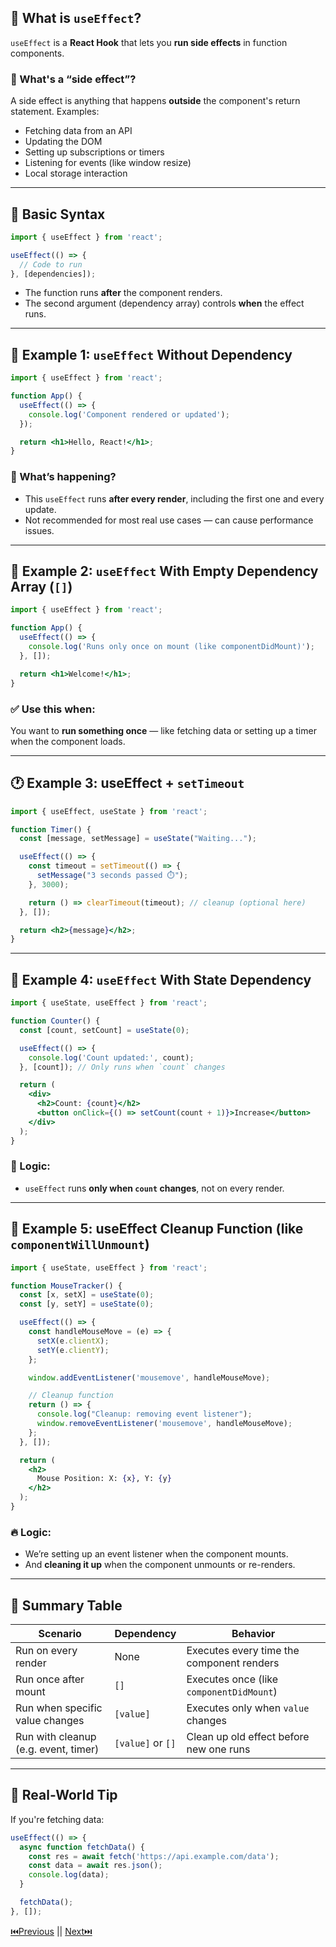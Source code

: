

## 🧠 What is `useEffect`?

`useEffect` is a **React Hook** that lets you **run side effects** in function components.

### 🎯 What's a “side effect”?

A side effect is anything that happens **outside** the component's return statement.
Examples:

* Fetching data from an API
* Updating the DOM
* Setting up subscriptions or timers
* Listening for events (like window resize)
* Local storage interaction

---

## 🧪 Basic Syntax

```jsx
import { useEffect } from 'react';

useEffect(() => {
  // Code to run
}, [dependencies]);
```

* The function runs **after** the component renders.
* The second argument (dependency array) controls **when** the effect runs.

---

## 🔰 Example 1: `useEffect` Without Dependency

```jsx
import { useEffect } from 'react';

function App() {
  useEffect(() => {
    console.log('Component rendered or updated');
  });

  return <h1>Hello, React!</h1>;
}
```

### 🧠 What’s happening?

* This `useEffect` runs **after every render**, including the first one and every update.
* Not recommended for most real use cases — can cause performance issues.

---

## 🧰 Example 2: `useEffect` With Empty Dependency Array (`[]`)

```jsx
import { useEffect } from 'react';

function App() {
  useEffect(() => {
    console.log('Runs only once on mount (like componentDidMount)');
  }, []);

  return <h1>Welcome!</h1>;
}
```

### ✅ Use this when:

You want to **run something once** — like fetching data or setting up a timer when the component loads.

---

## 🕐 Example 3: useEffect + `setTimeout`

```jsx
import { useEffect, useState } from 'react';

function Timer() {
  const [message, setMessage] = useState("Waiting...");

  useEffect(() => {
    const timeout = setTimeout(() => {
      setMessage("3 seconds passed ⏱️");
    }, 3000);

    return () => clearTimeout(timeout); // cleanup (optional here)
  }, []);

  return <h2>{message}</h2>;
}
```

---

## 🔄 Example 4: `useEffect` With State Dependency

```jsx
import { useState, useEffect } from 'react';

function Counter() {
  const [count, setCount] = useState(0);

  useEffect(() => {
    console.log('Count updated:', count);
  }, [count]); // Only runs when `count` changes

  return (
    <div>
      <h2>Count: {count}</h2>
      <button onClick={() => setCount(count + 1)}>Increase</button>
    </div>
  );
}
```

### 🧠 Logic:

* `useEffect` runs **only when `count` changes**, not on every render.

---

## 🧹 Example 5: useEffect Cleanup Function (like `componentWillUnmount`)

```jsx
import { useState, useEffect } from 'react';

function MouseTracker() {
  const [x, setX] = useState(0);
  const [y, setY] = useState(0);

  useEffect(() => {
    const handleMouseMove = (e) => {
      setX(e.clientX);
      setY(e.clientY);
    };

    window.addEventListener('mousemove', handleMouseMove);

    // Cleanup function
    return () => {
      console.log("Cleanup: removing event listener");
      window.removeEventListener('mousemove', handleMouseMove);
    };
  }, []);

  return (
    <h2>
      Mouse Position: X: {x}, Y: {y}
    </h2>
  );
}
```

### 🔥 Logic:

* We’re setting up an event listener when the component mounts.
* And **cleaning it up** when the component unmounts or re-renders.

---

## 🧠 Summary Table

| Scenario                             | Dependency        | Behavior                                  |
| ------------------------------------ | ----------------- | ----------------------------------------- |
| Run on every render                  | None              | Executes every time the component renders |
| Run once after mount                 | `[]`              | Executes once (like `componentDidMount`)  |
| Run when specific value changes      | `[value]`         | Executes only when `value` changes        |
| Run with cleanup (e.g. event, timer) | `[value]` or `[]` | Clean up old effect before new one runs   |

---

## 🚀 Real-World Tip

If you're fetching data:

```jsx
useEffect(() => {
  async function fetchData() {
    const res = await fetch('https://api.example.com/data');
    const data = await res.json();
    console.log(data);
  }

  fetchData();
}, []);
```

[⏮️Previous]() || [Next⏭️]()

